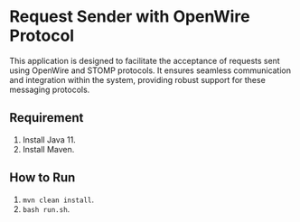 # Request Sender with OpenWire Protocol
This application is designed to facilitate the acceptance of requests sent using OpenWire and STOMP protocols. It ensures seamless communication and integration within the system, providing robust support for these messaging protocols.

## Requirement
1. Install Java 11.
2. Install Maven.

## How to Run
1. `mvn clean install`.
2. `bash run.sh`.